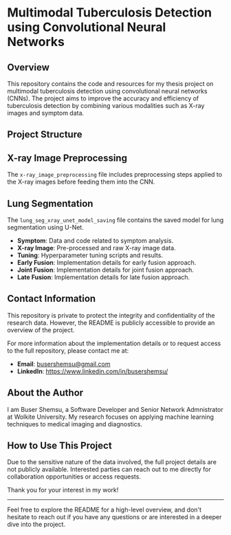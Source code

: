 # Multimodal Tuberculosis Detection using Convolutional Neural Networks

## Overview
This repository contains the code and resources for my thesis project on multimodal tuberculosis detection using convolutional neural networks (CNNs). The project aims to improve the accuracy and efficiency of tuberculosis detection by combining various modalities such as X-ray images and symptom data.

## Project Structure

## X-ray Image Preprocessing
The `x-ray_image_preprocessing` file includes preprocessing steps applied to the X-ray images before feeding them into the CNN.

## Lung Segmentation
The `lung_seg_xray_unet_model_saving` file contains the saved model for lung segmentation using U-Net.

- **Symptom**: Data and code related to symptom analysis.
- **X-ray Image**: Pre-processed and raw X-ray image data.
- **Tuning**: Hyperparameter tuning scripts and results.
- **Early Fusion**: Implementation details for early fusion approach.
- **Joint Fusion**: Implementation details for joint fusion approach.
- **Late Fusion**: Implementation details for late fusion approach.

## Contact Information
This repository is private to protect the integrity and confidentiality of the research data. However, the README is publicly accessible to provide an overview of the project.

For more information about the implementation details or to request access to the full repository, please contact me at:

- **Email**: busershemsu@gmail.com
- **LinkedIn**: https://www.linkedin.com/in/busershemsu/

## About the Author
I am Buser Shemsu, a Software Developer and Senior Network Admnistrator at Wolkite University. My research focuses on applying machine learning techniques to medical imaging and diagnostics.

## How to Use This Project
Due to the sensitive nature of the data involved, the full project details are not publicly available. Interested parties can reach out to me directly for collaboration opportunities or access requests.

Thank you for your interest in my work!

---

Feel free to explore the README for a high-level overview, and don't hesitate to reach out if you have any questions or are interested in a deeper dive into the project.
